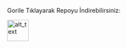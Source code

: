 
 Gorile Tıklayarak Repoyu İndirebilirsiniz:

[<img alt="alt_text" width="50px" src="https://raw.githubusercontent.com/kerimmkirac/http-protocol-redirector/refs/heads/main/gorillaa.svg"/>](https://kerimmkirac.github.io/http-protocol-redirector/?r=cloudstreamrepo://raw.githubusercontent.com/kerimmkirac/cs-kerim/refs/heads/master/repo.json)
